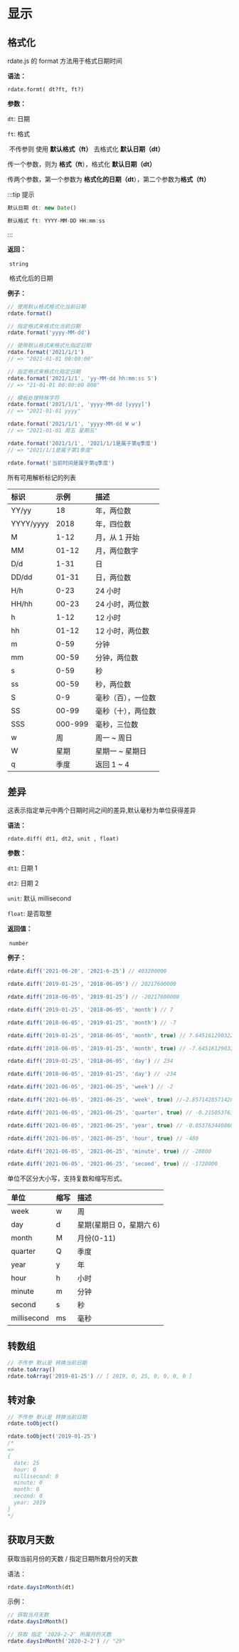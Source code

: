 # 显示

## 格式化

rdate.js 的 format 方法用于格式日期时间

**语法：**

`rdate.formt( dt?ft, ft?)`

**参数：**

`dt`: 日期

`ft`: 格式

​ 不传参则 使用 **默认格式（ft）** 去格式化 **默认日期（dt）**

传一个参数，则为 **格式（ft**），格式化 **默认日期（dt）**

传两个参数，第一个参数为 **格式化的日期（dt**），第二个参数为**格式（ft）**

:::tip 提示

```js
默认日期 dt: new Date()

默认格式 ft: YYYY-MM-DD HH:mm:ss
```

:::

**返回：**

​ `string`

​ 格式化后的日期

**例子：**

```javascript
// 使用默认格式格式化当前日期
rdate.format()

// 指定格式来格式化当前日期
rdate.format('yyyy-MM-dd')

// 使用默认格式来格式化指定日期
rdate.format('2021/1/1')
// => "2021-01-01 00:00:00"

// 指定格式来格式化指定日期
rdate.format('2021/1/1', 'yy-MM-dd hh:mm:ss S')
// => "21-01-01 00:00:00 000"

// 模板处理特殊字符
rdate.format('2021/1/1', 'yyyy-MM-dd [yyyy]')
// => "2021-01-01 yyyy"

rdate.format('2021/1/1', 'yyyy-MM-dd W w')
// => "2021-01-01 周五 星期五"

rdate.format('2021/1/1', '2021/1/1是属于第q季度')
// => "2021/1/1是属于第1季度"

rdate.format('当前时间是属于第q季度')
```

所有可用解析标记的列表

| 标识      | 示例    | 描述               |
| :-------- | :------ | :----------------- |
| YY/yy     | 18      | 年，两位数         |
| YYYY/yyyy | 2018    | 年，四位数         |
| M         | 1-12    | 月，从 1 开始      |
| MM        | 01-12   | 月，两位数字       |
| D/d       | 1-31    | 日                 |
| DD/dd     | 01-31   | 日，两位数         |
| H/h       | 0-23    | 24 小时            |
| HH/hh     | 00-23   | 24 小时，两位数    |
| h         | 1-12    | 12 小时            |
| hh        | 01-12   | 12 小时，两位数    |
| m         | 0-59    | 分钟               |
| mm        | 00-59   | 分钟，两位数       |
| s         | 0-59    | 秒                 |
| ss        | 00-59   | 秒，两位数         |
| S         | 0-9     | 毫秒（百），一位数 |
| SS        | 00-99   | 毫秒（十），两位数 |
| SSS       | 000-999 | 毫秒，三位数       |
| w         | 周      | 周一 ~ 周日        |
| W         | 星期    | 星期一 ~ 星期日    |
| q         | 季度    | 返回 1 ~ 4         |

## 差异

这表示指定单元中两个日期时间之间的差异,默认毫秒为单位获得差异

**语法：**

`rdate.diff( dt1, dt2, unit , float)`

**参数：**

`dt1`: 日期 1

`dt2`: 日期 2

`unit`: 默认 millisecond

`float`: 是否取整

**返回值：**

​ `number`

**例子：**

```javascript
rdate.diff('2021-06-20', '2021-6-25') // 403200000

rdate.diff('2019-01-25', '2018-06-05') // 20217600000

rdate.diff('2018-06-05', '2019-01-25') // -20217600000

rdate.diff('2019-01-25', '2018-06-05', 'month') // 7

rdate.diff('2018-06-05', '2019-01-25', 'month') // -7

rdate.diff('2019-01-25', '2018-06-05', 'month', true) // 7.645161290322581

rdate.diff('2018-06-05', '2019-01-25', 'month', true) // -7.645161290322581

rdate.diff('2019-01-25', '2018-06-05', 'day') // 234

rdate.diff('2018-06-05', '2019-01-25', 'day') // -234

rdate.diff('2021-06-05', '2021-06-25', 'week') // -2

rdate.diff('2021-06-05', '2021-06-25', 'week', true) //-2.857142857142857

rdate.diff('2021-06-05', '2021-06-25', 'quarter', true) // -0.21505376344086022

rdate.diff('2021-06-05', '2021-06-25', 'year', true) // -0.053763440860215055

rdate.diff('2021-06-05', '2021-06-25', 'hour', true) // -480

rdate.diff('2021-06-05', '2021-06-25', 'minute', true) // -28800

rdate.diff('2021-06-05', '2021-06-25', 'second', true) // -1728000
```

单位不区分大小写，支持复数和缩写形式。

| 单位        | 缩写 | 描述                     |
| :---------- | :--- | :----------------------- |
| week        | w    | 周                       |
| day         | d    | 星期(星期日 0，星期六 6) |
| month       | M    | 月份(0-11)               |
| quarter     | Q    | 季度                     |
| year        | y    | 年                       |
| hour        | h    | 小时                     |
| minute      | m    | 分钟                     |
| second      | s    | 秒                       |
| millisecond | ms   | 毫秒                     |

## 转数组

```js
// 不传参 默认是 转换当前日期
rdate.toArray()
rdate.toArray('2019-01-25') // [ 2019, 0, 25, 0, 0, 0, 0 ]
```

## 转对象

```js
// 不传参 默认是 转换当前日期
rdate.toObject()

rdate.toObject('2019-01-25')
/*
=>
{
  date: 25
  hour: 0
  millisecond: 0
  minute: 0
  month: 0
  second: 0
  year: 2019
}
*/
```

## 获取月天数

获取当前月份的天数 / 指定日期所数月份的天数

语法：

```js
rdate.daysInMonth(dt)
```

示例：

```js
// 获取当月天数
rdate.daysInMonth()

// 获取 指定 '2020-2-2' 所属月的天数
rdate.daysInMonth('2020-2-2') // "29"
```
